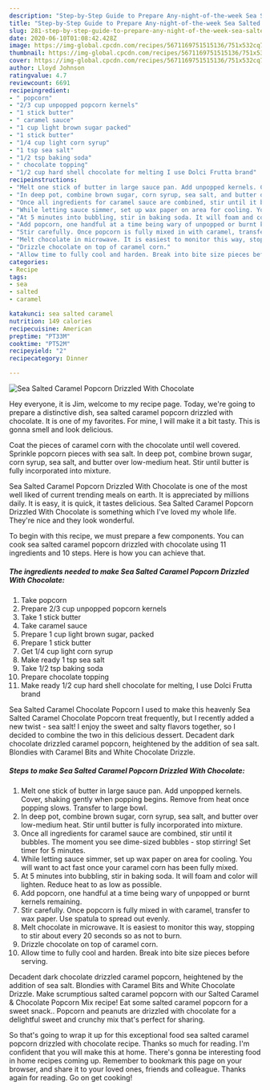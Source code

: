 ```yaml
---
description: "Step-by-Step Guide to Prepare Any-night-of-the-week Sea Salted Caramel Popcorn Drizzled With Chocolate"
title: "Step-by-Step Guide to Prepare Any-night-of-the-week Sea Salted Caramel Popcorn Drizzled With Chocolate"
slug: 281-step-by-step-guide-to-prepare-any-night-of-the-week-sea-salted-caramel-popcorn-drizzled-with-chocolate
date: 2020-06-10T01:08:42.428Z
image: https://img-global.cpcdn.com/recipes/5671169751515136/751x532cq70/sea-salted-caramel-popcorn-drizzled-with-chocolate-recipe-main-photo.jpg
thumbnail: https://img-global.cpcdn.com/recipes/5671169751515136/751x532cq70/sea-salted-caramel-popcorn-drizzled-with-chocolate-recipe-main-photo.jpg
cover: https://img-global.cpcdn.com/recipes/5671169751515136/751x532cq70/sea-salted-caramel-popcorn-drizzled-with-chocolate-recipe-main-photo.jpg
author: Lloyd Johnson
ratingvalue: 4.7
reviewcount: 6691
recipeingredient:
- " popcorn"
- "2/3 cup unpopped popcorn kernels"
- "1 stick butter"
- " caramel sauce"
- "1 cup light brown sugar packed"
- "1 stick butter"
- "1/4 cup light corn syrup"
- "1 tsp sea salt"
- "1/2 tsp baking soda"
- " chocolate topping"
- "1/2 cup hard shell chocolate for melting I use Dolci Frutta brand"
recipeinstructions:
- "Melt one stick of butter in large sauce pan. Add unpopped kernels. Cover, shaking gently when popping begins. Remove from heat once popping slows. Transfer to large bowl."
- "In deep pot, combine brown sugar, corn syrup, sea salt, and butter over low-medium heat. Stir until butter is fully incorporated into mixture."
- "Once all ingredients for caramel sauce are combined, stir until it bubbles. The moment you see dime-sized bubbles - stop stirring! Set timer for 5 minutes."
- "While letting sauce simmer, set up wax paper on area for cooling. You will want to act fast once your caramel corn has been fully mixed."
- "At 5 minutes into bubbling, stir in baking soda. It will foam and color will lighten. Reduce heat to as low as possible."
- "Add popcorn, one handful at a time being wary of unpopped or burnt kernels remaining."
- "Stir carefully. Once popcorn is fully mixed in with caramel, transfer to wax paper. Use spatula to spread out evenly."
- "Melt chocolate in microwave. It is easiest to monitor this way, stopping to stir about every 20 seconds so as not to burn."
- "Drizzle chocolate on top of caramel corn."
- "Allow time to fully cool and harden. Break into bite size pieces before serving."
categories:
- Recipe
tags:
- sea
- salted
- caramel

katakunci: sea salted caramel 
nutrition: 149 calories
recipecuisine: American
preptime: "PT33M"
cooktime: "PT52M"
recipeyield: "2"
recipecategory: Dinner

---
```



![Sea Salted Caramel Popcorn Drizzled With Chocolate](https://img-global.cpcdn.com/recipes/5671169751515136/751x532cq70/sea-salted-caramel-popcorn-drizzled-with-chocolate-recipe-main-photo.jpg)

Hey everyone, it is Jim, welcome to my recipe page. Today, we're going to prepare a distinctive dish, sea salted caramel popcorn drizzled with chocolate. It is one of my favorites. For mine, I will make it a bit tasty. This is gonna smell and look delicious.

Coat the pieces of caramel corn with the chocolate until well covered. Sprinkle popcorn pieces with sea salt. In deep pot, combine brown sugar, corn syrup, sea salt, and butter over low-medium heat. Stir until butter is fully incorporated into mixture.

Sea Salted Caramel Popcorn Drizzled With Chocolate is one of the most well liked of current trending meals on earth. It is appreciated by millions daily. It is easy, it is quick, it tastes delicious. Sea Salted Caramel Popcorn Drizzled With Chocolate is something which I've loved my whole life. They're nice and they look wonderful.


To begin with this recipe, we must prepare a few components. You can cook sea salted caramel popcorn drizzled with chocolate using 11 ingredients and 10 steps. Here is how you can achieve that.

<!--inarticleads1-->

##### The ingredients needed to make Sea Salted Caramel Popcorn Drizzled With Chocolate:

1. Take  popcorn
1. Prepare 2/3 cup unpopped popcorn kernels
1. Take 1 stick butter
1. Take  caramel sauce
1. Prepare 1 cup light brown sugar, packed
1. Prepare 1 stick butter
1. Get 1/4 cup light corn syrup
1. Make ready 1 tsp sea salt
1. Take 1/2 tsp baking soda
1. Prepare  chocolate topping
1. Make ready 1/2 cup hard shell chocolate for melting, I use Dolci Frutta brand


Sea Salted Caramel Chocolate Popcorn I used to make this heavenly Sea Salted Caramel Chocolate Popcorn treat frequently, but I recently added a new twist - sea salt! I enjoy the sweet and salty flavors together, so I decided to combine the two in this delicious dessert. Decadent dark chocolate drizzled caramel popcorn, heightened by the addition of sea salt. Blondies with Caramel Bits and White Chocolate Drizzle. 

<!--inarticleads2-->

##### Steps to make Sea Salted Caramel Popcorn Drizzled With Chocolate:

1. Melt one stick of butter in large sauce pan. Add unpopped kernels. Cover, shaking gently when popping begins. Remove from heat once popping slows. Transfer to large bowl.
1. In deep pot, combine brown sugar, corn syrup, sea salt, and butter over low-medium heat. Stir until butter is fully incorporated into mixture.
1. Once all ingredients for caramel sauce are combined, stir until it bubbles. The moment you see dime-sized bubbles - stop stirring! Set timer for 5 minutes.
1. While letting sauce simmer, set up wax paper on area for cooling. You will want to act fast once your caramel corn has been fully mixed.
1. At 5 minutes into bubbling, stir in baking soda. It will foam and color will lighten. Reduce heat to as low as possible.
1. Add popcorn, one handful at a time being wary of unpopped or burnt kernels remaining.
1. Stir carefully. Once popcorn is fully mixed in with caramel, transfer to wax paper. Use spatula to spread out evenly.
1. Melt chocolate in microwave. It is easiest to monitor this way, stopping to stir about every 20 seconds so as not to burn.
1. Drizzle chocolate on top of caramel corn.
1. Allow time to fully cool and harden. Break into bite size pieces before serving.


Decadent dark chocolate drizzled caramel popcorn, heightened by the addition of sea salt. Blondies with Caramel Bits and White Chocolate Drizzle. Make scrumptious salted caramel popcorn with our Salted Caramel &amp; Chocolate Popcorn Mix recipe! Eat some salted caramel popcorn for a sweet snack.. Popcorn and peanuts are drizzled with chocolate for a delightful sweet and crunchy mix that&#39;s perfect for sharing. 

So that's going to wrap it up for this exceptional food sea salted caramel popcorn drizzled with chocolate recipe. Thanks so much for reading. I'm confident that you will make this at home. There's gonna be interesting food in home recipes coming up. Remember to bookmark this page on your browser, and share it to your loved ones, friends and colleague. Thanks again for reading. Go on get cooking!
